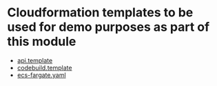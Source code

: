 # Cloudformation templates to be used for demo purposes as part of this module

* [api.template](api.template)
* [codebuild.template](codebuild.template)
* [ecs-fargate.yaml](ecs-fargate.yaml)